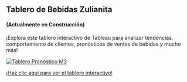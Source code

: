 ## Tablero de Bebidas Zulianita 
#### (Actualmente en Construcción)

¡Explora este tablero interactivo de Tableau para analizar tendencias, comportamiento de clientes, pronósticos de ventas de bebidas y mucho más!

[![Tablero Pronóstico M3](https://github.com/ringoquimico/Portfolio/raw/main/04_beverages_sales_analytics/04_designs/Dashboard%20Forecast%20M3%20(Example).png)](https://public.tableau.com/shared/3NZPFQT8R?:display_count=n&:origin=viz_share_link)

[¡Haz clic aquí para ver el tablero interactivo!](https://public.tableau.com/views/dashboard_zulianita/Home?:language=en-US&:sid=&:redirect=auth&:display_count=n&:origin=viz_share_link)
